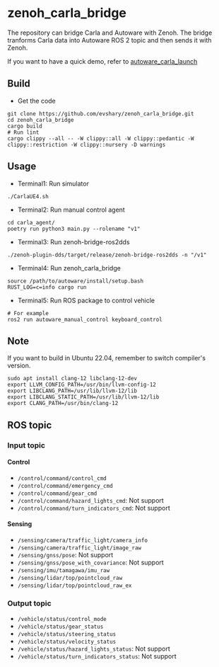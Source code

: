 # zenoh_carla_bridge

The repository can bridge Carla and Autoware with Zenoh.
The bridge tranforms Carla data into Autoware ROS 2 topic and then sends it with Zenoh.

If you want to have a quick demo, refer to [autoware_carla_launch](https://github.com/evshary/autoware_carla_launch)

## Build

* Get the code

```shell
git clone https://github.com/evshary/zenoh_carla_bridge.git
cd zenoh_carla_bridge
cargo build
# Run lint
cargo clippy --all -- -W clippy::all -W clippy::pedantic -W clippy::restriction -W clippy::nursery -D warnings
```

## Usage

* Terminal1: Run simulator

```shell
./CarlaUE4.sh
```

* Terminal2: Run manual control agent

```shell
cd carla_agent/
poetry run python3 main.py --rolename "v1"
```

* Terminal3: Run zenoh-bridge-ros2dds

```shell
./zenoh-plugin-dds/target/release/zenoh-bridge-ros2dds -n "/v1"
```

* Terminal4: Run zenoh\_carla\_bridge

```shell
source /path/to/autoware/install/setup.bash
RUST_LOG=c=info cargo run
```

* Terminal5: Run ROS package to control vehicle

```shell
# For example
ros2 run autoware_manual_control keyboard_control 
```

## Note

If you want to build in Ubuntu 22.04, remember to switch compiler's version.

```shell
sudo apt install clang-12 libclang-12-dev
export LLVM_CONFIG_PATH=/usr/bin/llvm-config-12
export LIBCLANG_PATH=/usr/lib/llvm-12/lib
export LIBCLANG_STATIC_PATH=/usr/lib/llvm-12/lib
export CLANG_PATH=/usr/bin/clang-12
```

## ROS topic

### Input topic

#### Control

* `/control/command/control_cmd`
* `/control/command/emergency_cmd`
* `/control/command/gear_cmd`
* `/control/command/hazard_lights_cmd`: Not support
* `/control/command/turn_indicators_cmd`: Not support

#### Sensing

* `/sensing/camera/traffic_light/camera_info`
* `/sensing/camera/traffic_light/image_raw`
* `/sensing/gnss/pose`: Not support
* `/sensing/gnss/pose_with_covariance`: Not support
* `/sensing/imu/tamagawa/imu_raw`
* `/sensing/lidar/top/pointcloud_raw`
* `/sensing/lidar/top/pointcloud_raw_ex`

### Output topic

* `/vehicle/status/control_mode`
* `/vehicle/status/gear_status`
* `/vehicle/status/steering_status`
* `/vehicle/status/velocity_status`
* `/vehicle/status/hazard_lights_status`: Not support
* `/vehicle/status/turn_indicators_status`: Not support

